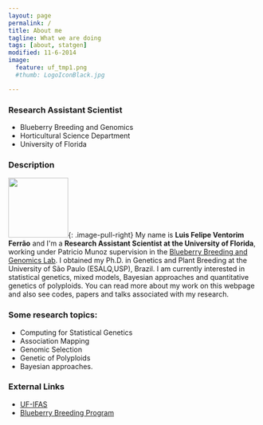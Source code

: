 ```yaml
---
layout: page
permalink: /
title: About me
tagline: What we are doing
tags: [about, statgen]
modified: 11-6-2014
image:
  feature: uf_tmp1.png
  #thumb: LogoIconBlack.jpg

---
```



### Research Assistant Scientist
- Blueberry Breeding and Genomics
- Horticultural Science Department
- University of Florida

### Description
<img src="{{ site.url }}/images/felipe.jpg" width="120">{: .image-pull-right}  My name is **Luis Felipe Ventorim Ferrão** and I'm a **Research Assistant Scientist at the University of Florida**, working under Patricio Munoz  supervision in the [Blueberry Breeding and Genomics Lab](https://www.blueberrybreeding.com/). 
I obtained my Ph.D. in Genetics and Plant Breeding at the University of São Paulo (ESALQ,USP), Brazil. I am currently interested in statistical genetics, mixed models, Bayesian approaches and quantitative genetics of polyploids. You can read more about my work on this webpage and also see codes, papers and talks associated with my research.

### Some research topics:
- Computing for Statistical Genetics
- Association Mapping
- Genomic Selection
- Genetic of Polyploids
- Bayesian approaches.

### External Links
- [UF-IFAS](https://hos.ifas.ufl.edu/people/on-campus-faculty/)
- [Blueberry Breeding Program](https://www.blueberrybreeding.com/)
